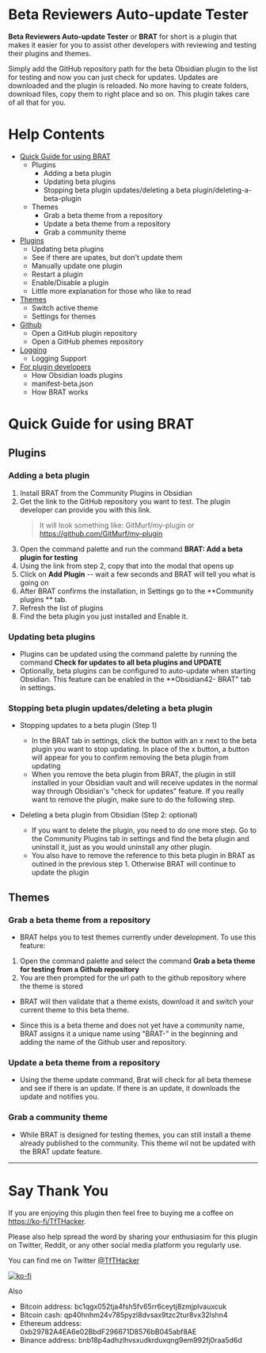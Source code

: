 # Beta Reviewers Auto-update Tester
**Beta Reviewers Auto-update Tester** or **BRAT** for short is a plugin that makes it easier for you to assist other developers with reviewing and testing their plugins and themes. 

Simply add the GitHub repository path for the beta Obsidian plugin to the list for testing and now you can just check for updates. Updates are downloaded and the plugin is reloaded. No more having to create folders, download files, copy them to right place and so on. This plugin takes care of all that for you.

# Help Contents
- [Quick  Guide for using BRAT](#Quick-Guide-for-using-BRAT)
  - Plugins
    - Adding a beta plugin
    - Updating beta plugins
    - Stopping beta plugin updates/deleting a beta plugin/deleting-a-beta-plugin
  - Themes
    - Grab a beta theme from a repository
    - Update a beta theme from a repository
    - Grab a community theme
- [Plugins](/help/plugins.md)
  - Updating beta plugins
  - See if there are upates, but don't update them
  - Manually update one plugin
  - Restart a plugin
  - Enable/Disable a plugin
  - Little more explanation for those who like to read
- [Themes](/help/themes.md)
  - Switch active theme
  - Settings for themes
- [Github](/help/github.md)
  - Open a GitHub plugin repository
  - Open a GitHub phemes repository
- [Logging](/help/logging.md)
  - Logging Support
- [For plugin developers](/help/developers.md)
  - How Obsidian loads plugins
  - manifest-beta.json
  - How BRAT works

# Quick Guide for using BRAT
## Plugins
### Adding a beta plugin
1. Install BRAT from the Community Plugins in Obsidian 
2. Get the link to the GitHub repository you want to test. The plugin developer can provide you with this link. 
    > It will look something like: GitMurf/my-plugin or https://github.com/GitMurf/my-plugin
3. Open the command palette and run the command **BRAT: Add a beta plugin for testing**
4. Using the link from step 2, copy that into the modal that opens up
5. Click on **Add Plugin** -- wait a few seconds and BRAT will tell you what is going on
6. After BRAT confirms the installation, in Settings go to the **Community plugins ** tab.
7. Refresh the list of plugins
8. Find the beta plugin you just installed and Enable it.

### Updating beta plugins
- Plugins can be updated using the command palette by running the command **Check for updates to all beta plugins and UPDATE**
- Optionally, beta plugins can be configured to auto-update when starting Obsidian. This feature can be enabled in the **Obsidian42- BRAT" tab in settings.

### Stopping beta plugin updates/deleting a beta plugin
- Stopping updates to a beta plugin (Step 1)
  - In the BRAT tab in settings, click the button with an x next to the beta plugin you want to stop updating. In place of the x button, a button will appear for you to confirm removing the beta plugin from updating
  - When you remove the beta plugin from BRAT, the plugin in still installed in your Obsidian vault and will receive updates in the normal way through Obsidian's "check for updates" feature. If you really want to remove the plugin, make sure to do the following step.

- Deleting a beta plugin from Obsidian (Step 2: optional)
  - If you want to delete the plugin, you need to do one more step. Go to the Community Plugins tab in settings and find the beta plugin and uninstall it, just as you would uninstall any other plugin.
  - You also have to remove the reference to this beta plugin in BRAT as outined in the previous step 1. Otherwise BRAT will continue to update the plugin

## Themes
### Grab a beta theme from a repository
- BRAT helps you to test themes currently under development. To use this feature:

1. Open the command palette and select the command **Grab a beta theme for testing from a Github repository**
2. You are then prompted for the url path to the github repository where the theme is stored

- BRAT will then validate that a theme exists, download it and switch your current theme to this beta theme.

- Since this is a beta theme and does not yet have a community name,  BRAT assigns it a unique name using "BRAT-" in the beginning and adding the name of the Github user and repository.

### Update a beta theme from a repository
- Using the theme update command, Brat will check  for all beta themese and see if there  is an update.  If there is an update, it downloads the update and notifies you.

### Grab a community theme
- While BRAT is designed for testing themes, you can still install a theme already published to the community. This theme wil not be updated with the BRAT update feature.

---

# Say Thank You
If you are enjoying this plugin then feel free to buying me a coffee on [https://ko-fi/TfTHacker](https://ko-fi.com/TfTHacker).

Please also help spread the word by sharing your enthusiasim for this plugin on Twitter, Reddit, or any other social media platform you regularly use. 

You can find me on Twitter [@TfTHacker](https://twitter.com/TfTHacker)

[![ko-fi](https://ko-fi.com/img/githubbutton_sm.svg)](https://ko-fi.com/N4N16TNFD)

Also

- Bitcoin address: bc1qgx052tja4fsh5fv65rr6ceytj8zmjplvauxcuk
- Bitcoin cash: qp40hnhm24v785pyzl8dvsax9tzc2tur8vx32lshn4
- Ethereum address: 0xb29782A4EA6e02BbdF296671D8576bB045abf8AE
- Binance address: bnb18p4adhzlhvsxudkrduxqng9em992fj0raa5d6d
